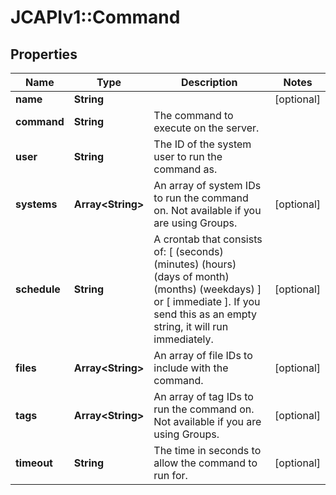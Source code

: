 # JCAPIv1::Command

## Properties
Name | Type | Description | Notes
------------ | ------------- | ------------- | -------------
**name** | **String** |  | [optional] 
**command** | **String** | The command to execute on the server. | 
**user** | **String** | The ID of the system user to run the command as. | 
**systems** | **Array&lt;String&gt;** | An array of system IDs to run the command on. Not available if you are using Groups. | [optional] 
**schedule** | **String** | A crontab that consists of: [ (seconds) (minutes) (hours) (days of month) (months) (weekdays) ] or [ immediate ]. If you send this as an empty string, it will run immediately.  | [optional] 
**files** | **Array&lt;String&gt;** | An array of file IDs to include with the command. | [optional] 
**tags** | **Array&lt;String&gt;** | An array of tag IDs to run the command on. Not available if you are using Groups. | [optional] 
**timeout** | **String** | The time in seconds to allow the command to run for. | [optional] 



